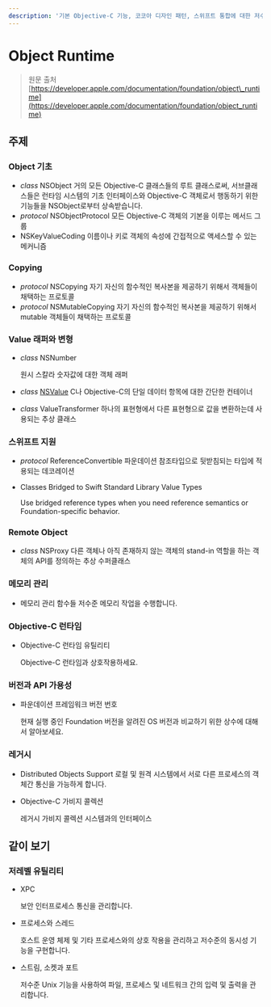 ```yaml
---
description: '기본 Objective-C 기능, 코코아 디자인 패턴, 스위프트 통합에 대한 저수준 지원을 받을 수 있습니다.'
---
```


# Object Runtime

> 원문 출처  
> [https://developer.apple.com/documentation/foundation/object\_runtime](https://developer.apple.com/documentation/foundation/object_runtime)

## 주제

### Object 기초

* _class_ NSObject 거의 모든 Objective-C 클래스들의 루트 클래스로써, 서브클래스들은 런타임 시스템의 기초 인터페이스와 Objective-C 객체로서 행동하기 위한 기능들을 NSObject로부터 상속받습니다.
* _protocol_ NSObjectProtocol 모든 Objective-C 객체의 기본을 이루는 메서드 그룹
* NSKeyValueCoding 이름이나 키로 객체의 속성에 간접적으로 액세스할 수 있는 메커니즘

### Copying

* _protocol_ NSCopying 자기 자신의 함수적인 복사본을 제공하기 위해서 객체들이 채택하는 프로토콜
* _protocol_ NSMutableCopying 자기 자신의 함수적인 복사본을 제공하기 위해서 mutable 객체들이 채택하는 프로토콜

### Value 래퍼와 변형

* _class_ NSNumber

  원시 스칼라 숫자값에 대한 객체 래퍼

* _class_ [NSValue](nsvalue.md) C나 Objective-C의 단일 데이터 항목에 대한 간단한 컨테이너
* _class_ ValueTransformer 하나의 표현형에서 다른 표현형으로 값을 변환하는데 사용되는 추상 클래스

### 스위프트 지원

* _protocol_ ReferenceConvertible 파운데이션 참조타입으로 뒷받침되는 타입에 적용되는 데코레이션
* Classes Bridged to Swift Standard Library Value Types

  Use bridged reference types when you need reference semantics or Foundation-specific behavior.

### Remote Object

* _class_ NSProxy 다른 객체나 아직 존재하지 않는 객체의 stand-in 역할을 하는 객체의 API를 정의하는 추상 수퍼클래스

### 메모리 관리

* 메모리 관리 함수들 저수준 메모리 작업을 수행합니다.

### Objective-C 런타임

* Objective-C 런타임 유틸리티

  Objective-C 런타임과 상호작용하세요.

### 버전과 API 가용성

* 파운데이션 프레임워크 버전 번호

  현재 실행 중인 Foundation 버전을 알려진 OS 버전과 비교하기 위한 상수에 대해서 알아보세요.

### 레거시

* Distributed Objects Support 로컬 및 원격 시스템에서 서로 다른 프로세스의 객체간 통신을 가능하게 합니다.
* Objective-C 가비지 콜렉션

  레거시 가비지 콜렉션 시스템과의 인터페이스

## 같이 보기

### 저레벨 유틸리티 <a id="low_level_utilities"></a>

* XPC

  보안 인터프로세스 통신을 관리합니다.

* 프로세스와 스레드

  호스트 운영 체제 및 기타 프로세스와의 상호 작용을 관리하고 저수준의 동시성 기능을 구현합니다.

* 스트림, 소켓과 포트

  저수준 Unix 기능을 사용하여 파일, 프로세스 및 네트워크 간의 입력 및 출력을 관리합니다.

